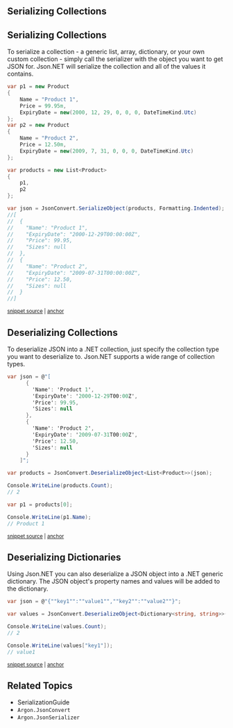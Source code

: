 ## Serializing Collections


## Serializing Collections

To serialize a collection - a generic list, array, dictionary, or your own custom collection - simply call the serializer with the object you want to get JSON for. Json.NET will serialize the collection and all of the values it contains.

<!-- snippet: SerializingCollectionsSerializing -->
<a id='snippet-serializingcollectionsserializing'></a>
```cs
var p1 = new Product
{
    Name = "Product 1",
    Price = 99.95m,
    ExpiryDate = new(2000, 12, 29, 0, 0, 0, DateTimeKind.Utc)
};
var p2 = new Product
{
    Name = "Product 2",
    Price = 12.50m,
    ExpiryDate = new(2009, 7, 31, 0, 0, 0, DateTimeKind.Utc)
};

var products = new List<Product>
{
    p1,
    p2
};

var json = JsonConvert.SerializeObject(products, Formatting.Indented);
//[
//  {
//    "Name": "Product 1",
//    "ExpiryDate": "2000-12-29T00:00:00Z",
//    "Price": 99.95,
//    "Sizes": null
//  },
//  {
//    "Name": "Product 2",
//    "ExpiryDate": "2009-07-31T00:00:00Z",
//    "Price": 12.50,
//    "Sizes": null
//  }
//]
```
<sup><a href='/src/ArgonTests/Documentation/SerializationTests.cs#L566-L603' title='Snippet source file'>snippet source</a> | <a href='#snippet-serializingcollectionsserializing' title='Start of snippet'>anchor</a></sup>
<!-- endSnippet -->


## Deserializing Collections

To deserialize JSON into a .NET collection, just specify the collection type you want to deserialize to. Json.NET supports a wide range of collection types.

<!-- snippet: SerializingCollectionsDeserializing -->
<a id='snippet-serializingcollectionsdeserializing'></a>
```cs
var json = @"[
      {
        'Name': 'Product 1',
        'ExpiryDate': '2000-12-29T00:00Z',
        'Price': 99.95,
        'Sizes': null
      },
      {
        'Name': 'Product 2',
        'ExpiryDate': '2009-07-31T00:00Z',
        'Price': 12.50,
        'Sizes': null
      }
    ]";

var products = JsonConvert.DeserializeObject<List<Product>>(json);

Console.WriteLine(products.Count);
// 2

var p1 = products[0];

Console.WriteLine(p1.Name);
// Product 1
```
<sup><a href='/src/ArgonTests/Documentation/SerializationTests.cs#L628-L655' title='Snippet source file'>snippet source</a> | <a href='#snippet-serializingcollectionsdeserializing' title='Start of snippet'>anchor</a></sup>
<!-- endSnippet -->


## Deserializing Dictionaries

Using Json.NET you can also deserialize a JSON object into a .NET generic dictionary. The JSON object's property names and values will be added to the dictionary.

<!-- snippet: SerializingCollectionsDeserializingDictionaries -->
<a id='snippet-serializingcollectionsdeserializingdictionaries'></a>
```cs
var json = @"{""key1"":""value1"",""key2"":""value2""}";

var values = JsonConvert.DeserializeObject<Dictionary<string, string>>(json);

Console.WriteLine(values.Count);
// 2

Console.WriteLine(values["key1"]);
// value1
```
<sup><a href='/src/ArgonTests/Documentation/SerializationTests.cs#L663-L675' title='Snippet source file'>snippet source</a> | <a href='#snippet-serializingcollectionsdeserializingdictionaries' title='Start of snippet'>anchor</a></sup>
<!-- endSnippet -->


## Related Topics

 * SerializationGuide
 * `Argon.JsonConvert`
 * `Argon.JsonSerializer`
